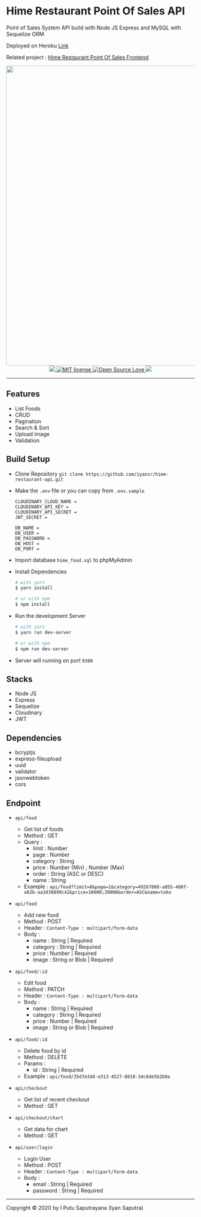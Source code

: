 # Hime Restaurant Point Of Sales API

Point of Sales System API build with Node JS Express and MySQL with Sequelize ORM

Deployed on Heroku [Link](https://intense-inlet-23820.herokuapp.com/)

Related project : [Hime Restaurant Point Of Sales Frontend](https://github.com/iyansr/hime-restaurant)

<div align='center'>
  <img src='https://res.cloudinary.com/iyansrcloud/image/upload/v1578034806/screenshot/Home_si6d6r.png' width='800'  />

</div>
<div align='center'>
 <a href='https://intense-inlet-23820.herokuapp.com/'>
  <img src='http://heroku-badge.herokuapp.com/?app=angularjs-crypto&style=flat&svg=1' />
  </a>
  <a href="http://opensource.org/licenses/MIT">
    <img title="MIT license" src="http://img.shields.io/badge/license-MIT-brightgreen.svg">
  </a>
  <a href="#">
    <img title="Open Source Love" src="https://badges.frapsoft.com/os/v1/open-source.svg?v=102">
  </a>
   <a href="https://github.com/prettier/prettier"><img src="https://img.shields.io/badge/styled_with-prettier-ff69b4.svg"></a>

</div>

---

## Features

- List Foods
- CRUD
- Pagination
- Search & Sort
- Upload Image
- Validation

## Build Setup



- Clone Repository `git clone https://github.com/iyansr/hime-restaurant-api.git`

- Make the `.env` file or you can copy from `.env.sample`

  ```env
  CLOUDINARY_CLOUD_NAME = 
  CLOUDINARY_API_KEY = 
  CLOUDINARY_API_SECRET = 
  JWT_SECRET = 

  DB_NAME = 
  DB_USER = 
  DB_PASSWORD = 
  DB_HOST = 
  DB_PORT = 
  ```

- Import database `hime_food.sql` to phpMyAdmin 

- Install Dependencies 

  ```bash
  # with yarn
  $ yarn install

  # or with npm
  $ npm install
  ```

- Run the development Server 

  ```bash
  # with yarn
  $ yarn run dev-server
  
  # or with npm
  $ npm run dev-server
  ```

- Server will running on port `9300`

## Stacks

- Node JS
- Express
- Sequelize
- Cloudinary
- JWT

## Dependencies

- bcryptjs
- express-fileupload
- uuid
- validator
- jsonwebtoken
- cors

## Endpoint

- `api/food`
  - Get list of foods
  - Method : GET
  - Query : 
    - limit : Number
    - page : Number
    - category : String
    - price : Number (Min) ; Number (Max)
    - order : String (ASC or DESC)
    - name : String
  - Example : `api/food?limit=6&page=1&category=49267808-a055-480f-a82b-aa1036899c42&price=10000;30000&order=ASC&name=tako`


- `api/food`
  - Add new food
  - Method : POST
  - Header : `Content-Type : multipart/form-data`
  - Body : 
    - name : String | Required
    - category : String | Required
    - price : Number | Required
    - image : String or Blob | Required

- `api/food/:id`
  - Edit food
  - Method : PATCH
  - Header : `Content-Type : multipart/form-data`
  - Body : 
    - name : String | Required
    - category : String | Required
    - price : Number | Required
    - image : String or Blob | Required

- `api/food/:id`
  - Delete food by id
  - Method : DELETE
  - Params : 
    - id : String | Required
  - Example : `api/food/35d7e3d4-e313-4527-8818-34c8de5b2b0a`

- `api/checkout`
  - Get list of recent checkout
  - Method : GET

- `api/checkout/chart`
  - Get data for chart
  - Method : GET

- `api/user/login`
  - Login User
  - Method : POST
  - Header : `Content-Type : multipart/form-data`
  - Body : 
    - email : String | Required
    - password : String | Required

 

---

Copyright © 2020 by I Putu Saputrayana (Iyan Saputra)
